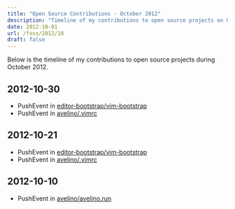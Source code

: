 ```yaml
---
title: "Open Source Contributions - October 2012"
description: "Timeline of my contributions to open source projects on GitHub during October 2012."
date: 2012-10-01
url: /foss/2012/10
draft: false
---
```


Below is the timeline of my contributions to open source projects during October 2012.

## 2012-10-30

- PushEvent in [editor-bootstrap/vim-bootstrap](https://github.com/editor-bootstrap/vim-bootstrap)
- PushEvent in [avelino/.vimrc](https://github.com/avelino/.vimrc)

## 2012-10-21

- PushEvent in [editor-bootstrap/vim-bootstrap](https://github.com/editor-bootstrap/vim-bootstrap)
- PushEvent in [avelino/.vimrc](https://github.com/avelino/.vimrc)

## 2012-10-10

- PushEvent in [avelino/avelino.run](https://github.com/avelino/avelino.run)

